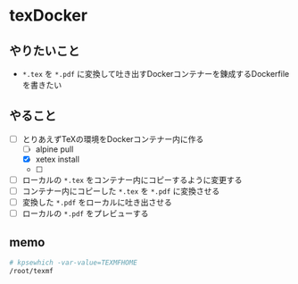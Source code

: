 # texDocker

## やりたいこと
* `*.tex` を `*.pdf` に変換して吐き出すDockerコンテナーを錬成するDockerfileを書きたい

## やること
* [ ] とりあえずTeXの環境をDockerコンテナー内に作る
  * [ ] alpine pull
  * [x] xetex install
  * [ ] 
* [ ] ローカルの `*.tex` をコンテナー内にコピーするように変更する
* [ ] コンテナー内にコピーした `*.tex` を `*.pdf` に変換させる
* [ ] 変換した `*.pdf` をローカルに吐き出させる
* [ ] ローカルの `*.pdf` をプレビューする

## memo
```sh
# kpsewhich -var-value=TEXMFHOME
/root/texmf
```